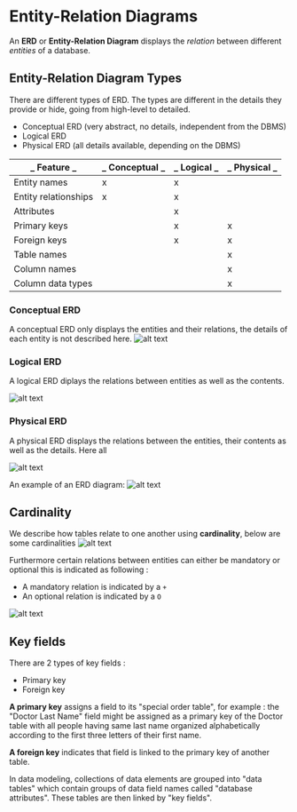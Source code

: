 # Entity-Relation Diagrams

An **ERD** or **Entity-Relation Diagram** displays the *relation* between different *entities* of a database.

## Entity-Relation Diagram Types
There are different types of ERD. The types are different in the details they provide or hide, going from high-level to detailed.

* Conceptual ERD (very abstract, no details, independent from the DBMS)
* Logical ERD
* Physical ERD (all details available, depending on the DBMS)

|_ Feature _|_ Conceptual _|_ Logical _|_ Physical _|
|---|---|---|---|
| Entity names  |  x | x  |   |
| Entity relationships  | x  | x  |   |
| Attributes  |   |  x |   |
| Primary keys  |   | x  | x  |
| Foreign keys  |   | x  | x  |
| Table names  |   |   |  x |
| Column names  |   |   | x  |
| Column data types  |   |   | x  |


### Conceptual ERD
A conceptual ERD only displays the entities and their relations, the details of each entity is not described here.
![alt text](https://www.uky.edu/~dsianita/622/t4.gif "Conceptual ERD example")

### Logical ERD
A logical ERD diplays the relations between entities as well as the contents.

![alt text](http://databaseanswers.org/data_models/website_analytics/images/2_website_analytics_ERD_Server_Log_model.gif "Logical ERD example")

### Physical ERD
A physical ERD displays the relations between the entities, their contents as well as the details. Here all

![alt text](https://images.visual-paradigm.com/docs/vp_user_guide/11/3563/3564/3573/physical_erd_27342.png "Physical ERD example")







An example of an ERD diagram:
![alt text](http://www.conceptdraw.com/solution-park/resource/images/solutions/entity-relationship-diagram-%28erd%29/Diagramming-Crow's-Foot-ERD-Sample60.png "ERD example")

## Cardinality
We describe how tables relate to one another using **cardinality**, below are some cardinalities
![alt text](https://docs.joomla.org/images/6/62/Cardinality.JPG "ERD example")

Furthermore certain relations between entities can either be mandatory or optional this is indicated as following :

* A mandatory relation is indicated by a `+`
* An optional relation is indicated by a `O`

![alt text](https://docs.joomla.org/images/0/04/ER_diagram.JPG "ERD example")


## Key fields
There are 2 types of key fields :

* Primary key
* Foreign key


**A primary key** assigns a field to its "special order table", for example : the "Doctor Last Name" field might be assigned as a primary key of the Doctor table with all people having same last name organized alphabetically according to the first three letters of their first name.

**A foreign key** indicates that field is linked to the primary key of another table.

In data modeling, collections of data elements are grouped into "data tables" which contain groups of data field names called "database attributes". These tables are then linked by "key fields".
